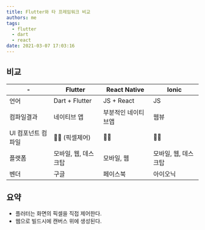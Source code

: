 ```yaml
---
title: Flutter와 타 프레임워크 비교
authors: me
tags:
  - flutter
  - dart
  - react
date: 2021-03-07 17:03:16
---
```


## 비교

| -                  | Flutter              | React Native        | Ionic                |
| ------------------ | -------------------- | ------------------- | -------------------- |
| 언어               | Dart + Flutter       | JS + React          | JS                   |
| 컴파일결과         | 네이티브 앱          | 부분적인 네이티브앱 | 웹뷰                 |
| UI 컴포넌트 컴파일 | 🙅‍♂️ (픽셀제어)        | 🙆‍♂️                  | 🙅‍♂️                   |
| 플랫폼             | 모바일, 웹, 데스크탑 | 모바일, 웹          | 모바일, 웹, 데스크탑 |
| 벤더               | 구글                 | 페이스북            | 아이오닉             |

## 요약

- 플러터는 화면의 픽셀을 직접 제어한다.
- 웹으로 빌드시에 캔버스 위에 생성된다.
